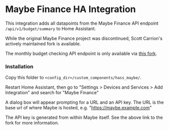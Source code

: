 # Maybe Finance HA Integration

This integration adds all datapoints from the Maybe Finance API endpoint `/api/v1/budget/summary` to Home Assistant.

While the original Maybe Finance project was discontinued, Scott Carrion's actively maintained fork is available.

The monthly budget checking API endpoint is only available via [this fork](https://github.com/scott-carrion/maybe).

### Installation

Copy this folder to `<config_dir>/custom_components/hass_maybe/`.

Restart Home Assistant, then go to "Settings > Devices and Services > Add Integration" and search for "Maybe Finance"

A dialog box will appear prompting for a URL and an API key. The URL is the base url of where Maybe is hosted, e.g. "https://maybe.example.com"

The API key is generated from within Maybe itself. See the above link to the fork for more information.
